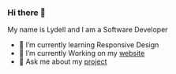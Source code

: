 ### Hi there 👋

My name is Lydell and I am a Software Developer

- 🔭 I’m currently learning Responsive Design 
- 🌱 I’m currently Working on my [website](lydell-tyler.com)
- 💬 Ask me about my [project](lydell-tyler.com)
